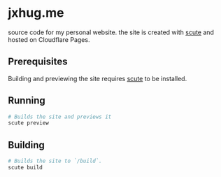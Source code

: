 # jxhug.me

source code for my personal website. the site is created with [scute](https://github.com/stackotter/scute) and hosted on Cloudflare Pages.

## Prerequisites

Building and previewing the site requires [scute](https://github.com/stackotter/scute) to be installed.

## Running

```sh
# Builds the site and previews it
scute preview
```

## Building

```sh
# Builds the site to `/build`.
scute build
```
